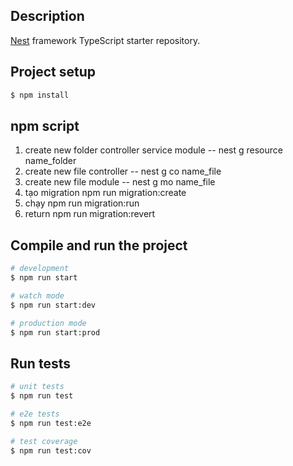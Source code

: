 ## Description

[Nest](https://github.com/nestjs/nest) framework TypeScript starter repository.

## Project setup

```bash
$ npm install
```

## npm script

1. create new folder controller service module
   -- nest g resource name_folder
2. create new file controller
   -- nest g co name_file
3. create new file module
   -- nest g mo name_file
4. tạo migration
   npm run migration:create
5. chạy
   npm run migration:run
   <!-- npm run migration:generate kiểm tra thay đổi nếu có update-->
6. return
   npm run migration:revert

## Compile and run the project

```bash
# development
$ npm run start

# watch mode
$ npm run start:dev

# production mode
$ npm run start:prod
```

## Run tests

```bash
# unit tests
$ npm run test

# e2e tests
$ npm run test:e2e

# test coverage
$ npm run test:cov
```